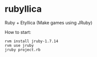 rubyllica
=========

Ruby + Etyllica (Make games using JRuby)

How to start:

```AppleScript
rvm install jruby-1.7.14
rvm use jruby
jruby project.rb
```

